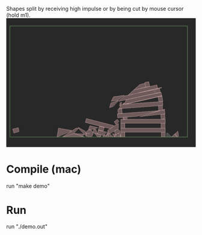 Shapes split by receiving high impulse or by being cut by mouse cursor (hold m1).
![alt text](image.png)

# Compile (mac)
run "make demo"

# Run
run "./demo.out"